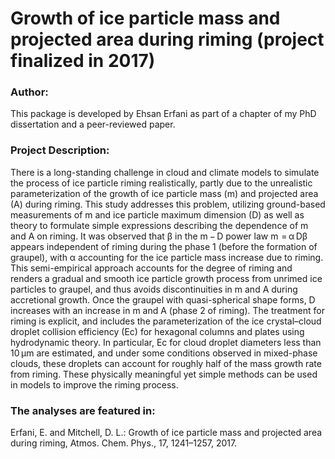 # Growth of ice particle mass and projected area during riming (project finalized in 2017)

### Author:
This package is developed by Ehsan Erfani as part of a chapter of my PhD dissertation and a peer-reviewed paper. 

### Project Description:
There is a long-standing challenge in cloud and climate models to simulate the process of ice particle riming realistically, partly due to the unrealistic parameterization of the growth of ice particle mass (m) and projected area (A) during riming. This study addresses this problem, utilizing ground-based measurements of m and ice particle maximum dimension (D) as well as theory to formulate simple expressions describing the dependence of m and A on riming. It was observed that β in the m − D power law m  = α Dβ appears independent of riming during the phase 1 (before the formation of graupel), with α accounting for the ice particle mass increase due to riming. This semi-empirical approach accounts for the degree of riming and renders a gradual and smooth ice particle growth process from unrimed ice particles to graupel, and thus avoids discontinuities in m and A during accretional growth. Once the graupel with quasi-spherical shape forms, D increases with an increase in m and A (phase 2 of riming). The treatment for riming is explicit, and includes the parameterization of the ice crystal–cloud droplet collision efficiency (Ec) for hexagonal columns and plates using hydrodynamic theory. In particular, Ec for cloud droplet diameters less than 10 µm are estimated, and under some conditions observed in mixed-phase clouds, these droplets can account for roughly half of the mass growth rate from riming. These physically meaningful yet simple methods can be used in models to improve the riming process.

### The analyses are featured in:
Erfani, E. and Mitchell, D. L.: Growth of ice particle mass and projected area during riming, Atmos. Chem. Phys., 17, 1241–1257, 2017.
